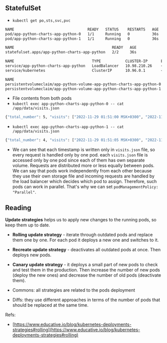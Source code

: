 ## StatefulSet

- `kubectl get po,sts,svc,pvc`

```bash
NAME                                 READY   STATUS    RESTARTS   AGE
pod/app-python-charts-app-python-0   1/1     Running   0          36s
pod/app-python-charts-app-python-1   1/1     Running   0          36s

NAME                                            READY   AGE
statefulset.apps/app-python-charts-app-python   2/2     36s

NAME                                   TYPE           CLUSTER-IP      EXTERNAL-IP   PORT(S)        AGE
service/app-python-charts-app-python   LoadBalancer   10.98.210.26    <pending>     80:30482/TCP   36s
service/kubernetes                     ClusterIP      10.96.0.1       <none>        443/TCP        8d

NAME                                                                     STATUS   VOLUME                                     CAPACITY   ACCESS MODES   STORAGECLASS   AGE
persistentvolumeclaim/app-python-volume-app-python-charts-app-python-0   Bound    pvc-2c6f84ad-4a42-4eee-8566-25b377761d75   128Mi      RWO            standard       51m
persistentvolumeclaim/app-python-volume-app-python-charts-app-python-1   Bound    pvc-1759a4a0-ec0b-4370-bfb6-ae4227f0edc9   128Mi      RWO            standard       51m
```

- File contents from both pods
- `kubectl exec app-python-charts-app-python-0 -- cat /app/data/visits.json`

```bash
{"total_number": 5, "visits": ["2022-11-29 01:51:00 MSK+0300", "2022-11-29 01:51:04 MSK+0300", "2022-11-29 01:51:06 MSK+0300", "2022-11-29 01:51:13 MSK+0300", "2022-11-29 01:51:14 MSK+0300"]}
```

- `kubectl exec app-python-charts-app-python-1 -- cat /app/data/visits.json`

```bash
{"total_number": 4, "visits": ["2022-11-29 01:51:05 MSK+0300", "2022-11-29 01:51:07 MSK+0300", "2022-11-29 01:51:11 MSK+0300", "2022-11-29 01:51:12 MSK+0300"]}
```

- We can see that each timestamp is written only in `visits.json` file, so every request is handled only by one pod.
  each `visits.json` file is accessed only by one pod since each of them has own separate volume.
  Requests are distributed more or less equally between pods.
  We can say that pods work independently from each other because they use their own storage file
  and incoming requests are handled by the load balancer which decides which pod to assign.
  Therefore, such pods can work in parallel. That's why we can set `podManagementPolicy: "Parallel"`.

## Reading

**Update strategies** helps us to apply new changes to the running pods, so keep them up to date.

- **Rolling update strategy** - iterate through outdated pods and replace them one by one.
  For each pod it deploys a new one and switches to it.
- **Recreate update strategy** - deactivates all outdated pods at once. Then deploys new pods.
- **Canary update strategy** - it deploys a small part of new pods to check and test them in the production.
  Then increase the number of new pods (deploy the new ones) and decrease the number of old pods (deactivate them).

- Commons: all strategies are related to the pods deployment
- Diffs: they use different approaches in terms of the number of pods that should be replaced at the same time.

Refs:

- [https://www.educative.io/blog/kubernetes-deployments-strategies#rolling](https://www.educative.io/blog/kubernetes-deployments-strategies#rolling)
